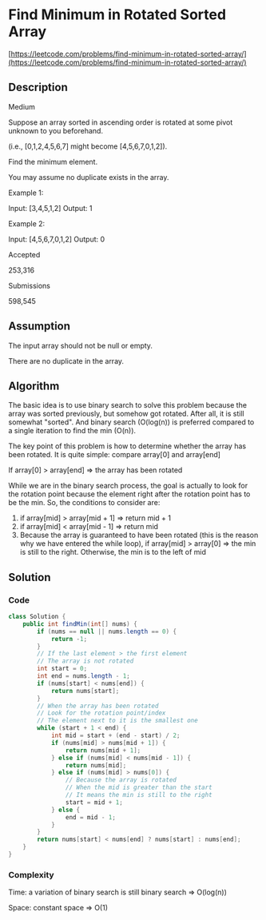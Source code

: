 <!----- Conversion time: 0.89 seconds.


Using this Markdown file:

1. Cut and paste this output into your source file.
2. See the notes and action items below regarding this conversion run.
3. Check the rendered output (headings, lists, code blocks, tables) for proper
   formatting and use a linkchecker before you publish this page.

Conversion notes:

* Docs to Markdown version 1.0β14
* Mon Feb 04 2019 04:49:06 GMT-0800 (PST)
* Source doc: https://docs.google.com/open?id=1q5HRcB9h_NcZtvsvfxkCHqO4PXUJbRz0ysr5OIBISr8
----->



# Find Minimum in Rotated Sorted Array

[https://leetcode.com/problems/find-minimum-in-rotated-sorted-array/](https://leetcode.com/problems/find-minimum-in-rotated-sorted-array/)


## Description

Medium

Suppose an array sorted in ascending order is rotated at some pivot unknown to you beforehand.

(i.e.,  \[0,1,2,4,5,6,7] might become  \[4,5,6,7,0,1,2]).

Find the minimum element.

You may assume no duplicate exists in the array.

Example 1:

Input: \[3,4,5,1,2]
Output: 1


Example 2:

Input: \[4,5,6,7,0,1,2]
Output: 0


Accepted

253,316

Submissions

598,545




## Assumption

The input array should not be null or empty.

There are no duplicate in the array.


## Algorithm

The basic idea is to use binary search to solve this problem because the array was sorted previously, but somehow got rotated. After all, it is still somewhat "sorted". And binary search (O(log(n)) is preferred compared to a single iteration to find the min (O(n)).

The key point of this problem is how to determine whether the array has been rotated. It is quite simple: compare array\[0] and array\[end]

If array\[0] > array\[end] ⇒ the array has been rotated

While we are in the binary search process, the goal is actually to look for the rotation point because the element right after the rotation point has to be the min. So, the conditions to consider are:



1.  if array\[mid] > array\[mid + 1] ⇒ return mid + 1
1.  if array\[mid] < array\[mid - 1] ⇒ return mid
1.  Because the array is guaranteed to have been rotated (this is the reason why we have entered the while loop), if array\[mid] > array\[0] ⇒ the min is still to the right. Otherwise, the min is to the left of mid


## Solution


### Code


```java
class Solution {
    public int findMin(int[] nums) {
        if (nums == null || nums.length == 0) {
            return -1;
        }
        // If the last element > the first element
        // The array is not rotated
        int start = 0;
        int end = nums.length - 1;
        if (nums[start] < nums[end]) {
            return nums[start];
        }
        // When the array has been rotated
        // Look for the rotation point/index
        // The element next to it is the smallest one
        while (start + 1 < end) {
            int mid = start + (end - start) / 2;
            if (nums[mid] > nums[mid + 1]) {
                return nums[mid + 1];
            } else if (nums[mid] < nums[mid - 1]) {
                return nums[mid];
            } else if (nums[mid] > nums[0]) {
                // Because the array is rotated
                // When the mid is greater than the start
                // It means the min is still to the right
                start = mid + 1;
            } else {
                end = mid - 1;
            }
        }
        return nums[start] < nums[end] ? nums[start] : nums[end];
    }
}
```



### Complexity

Time: a variation of binary search is still binary search ⇒ O(log(n))

Space: constant space ⇒ O(1)


<!-- Docs to Markdown version 1.0β14 -->
